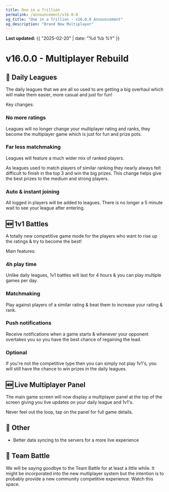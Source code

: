 ```yaml
---
title: One in a Trillion
permalink: /announcement/v16-0-0
og_title: "One in a Trillion - v16.0.0 Announcement"
og_description: "Brand New Multiplayer"
---
```

**Last updated:** {{ "2025-02-20" | date: "%d %b %Y" }}

# v16.0.0 - Multiplayer Rebuild
## 🔄 Daily Leagues
The daily leagues that we are all so used to are getting a big overhaul which will make them easier, more casual and just for fun!

Key changes:
### No more ratings
Leagues will no longer change your multiplayer rating and ranks, they become the multiplayer game which is just for fun and prize pots.


### Far less matchmaking
Leagues will feature a much wider mix of ranked players.

As leagues used to match players of similar ranking they nearly always felt difficult to finish in the top 3 and win the big prizes. This change helps give the best prizes to the medium and strong players.


### Auto & instant joining
All logged in players will be added to leagues.
There is no longer a 5 minute wait to see your league after entering.


## 🆕 1v1 Battles
A totally new competitive game mode for the players who want to rise up the ratings & try to become the best!

Main features:
### 4h play time
Unlike daily leagues, 1v1 battles will last for 4 hours & you can play multiple games per day.


### Matchmaking
Play against players of a similar rating & beat them to increase your rating & rank.


### Push notifications
Receive notifications when a game starts & whenever your opponent overtakes you so you have the best chance of regaining the lead.


### Optional
If you're not the competitive type then you can simply not play 1v1's, you will still have the chance to win prizes in the daily leagues.


## 🆕 Live Multiplayer Panel
The main game screen will now display a multiplayer panel at the top of the screen giving you live updates on your daily league and 1v1's.

Never feel out the loop, tap on the panel for full game details.


## 📶 Other
- Better data syncing to the servers for a more live experience


## 👋 Team Battle
We will be saying goodbye to the Team Battle for at least a little while. It might be incorporated into the new multiplayer system but the intention is to probably provide a new community competitive experience. Watch this space.
